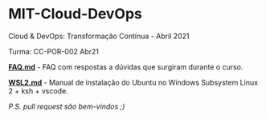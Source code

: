 # MIT-Cloud-DevOps

Cloud & DevOps: Transformação Contínua - Abril 2021

Turma: CC-POR-002 Abr21

**[FAQ.md](FAQ.md)** - FAQ com respostas a dúvidas que surgiram durante o curso.

**[WSL2.md](WSL2.md)** - Manual de instalação do Ubuntu no Windows Subsystem Linux 2 + ksh + vscode.

_P.S. pull request são bem-vindos ;)_
